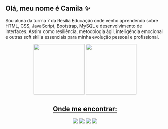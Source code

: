 ## Olá, meu nome é Camila ✨

Sou aluna da turma 7 da Resilia Educação onde venho aprendendo sobre HTML, CSS, JavaScript, Bootstrap, MySQL e desenvolvimento de interfaces. Assim como resiliência, metodologia ágil, inteligência emocional e outras soft skills essenciais para minha evolução pessoal e profissional.


<div align="center">
  <a href="https://github.com/cafrangel">
  <img height="160em" src="https://github-readme-stats.vercel.app/api?username=cafrangel&show_icons=true&hide_border=true&bg_color=0D1117&icon_color=E05D2A&text_color=FFFFFF&title_color=004C8E&include_all_commits=true&count_private=true"/>
  <img height="160em" src="https://github-readme-stats.vercel.app/api/top-langs/?username=cafrangel&layout=compact&hide_border=true&bg_color=0D1117&title_color=004C8E&text_color=FFFFFF&langs_count=7&"/>
</div>
  
  <h2 align="center"> Onde me encontrar: </h2>
  
  <div align="center">
    <a href="https://www.linkedin.com/in/cafrangel/"><img src="https://img.shields.io/badge/LinkedIn-0077B5?style=for-the-badge&logo=linkedin&logoColor=white"></a>
     <a href="mailto:camilafariasrangel@gmail.com"><img src="https://img.shields.io/badge/Gmail-D14836?style=for-the-badge&logo=gmail&logoColor=white"></a>
<a href="https://www.behance.net/camilarangel1"><img src="https://img.shields.io/badge/-Behance-blue?style=for-the-badge&logo=behance&logoColor=white"></a>
  <a href="https://www.instagram.com/camilarangel.dsgn/"><img src="https://img.shields.io/badge/Instagram-E4405F?style=for-the-badge&logo=instagram&logoColor=white"></a>
  </div>
